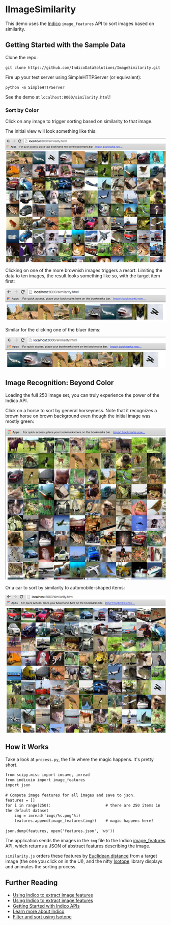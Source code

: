 IImageSimilarity
===============

This demo uses the [Indico](http://www.indico.io/) `image_features` API to sort images based on similarity.

## Getting Started with the Sample Data

Clone the repo:

`git clone https://github.com/IndicoDataSolutions/ImageSimilarity.git`

Fire up your test server using SimpleHTTPServer (or equivalent):

`python -m SimpleHTTPServer`

See the demo at `localhost:8000/similarity.html`!

### Sort by Color

Click on any image to trigger sorting based on similarity to that image.

The initial view will look something like this:

![Initial View!](example/initial_view_big.png)

Clicking on one of the more brownish images triggers a resort. Limiting the data to ten images, the result looks something like so, with the target item first:

![Brownish Things!](example/brownish_things.png)

Similar for the clicking one of the bluer items:

![Blueish Things!](example/blueish_things.png)

## Image Recognition: Beyond Color

Loading the full 250 image set, you can truly experience the power of the Indico API. 

Click on a horse to sort by general horseyness. Note that it recognizes a brown horse on brown background even though the initial image was mostly green:

![Horseyness](example/horseyness.png)

Or a car to sort by similarity to automobile-shaped items:

![carness](example/carness.png)

## How it Works

Take a look at `process.py`, the file where the magic happens. It's pretty short. 

```
from scipy.misc import imsave, imread
from indicoio import image_features
import json

# Compute image features for all images and save to json.
features = []
for i in range(250):						# there are 250 items in the default dataset
	img = imread('imgs/%s.png'%i)
	features.append(image_features(img))	# magic happens here!

json.dump(features, open('features.json', 'wb'))
```

The application sends the images in the `img` file to the Indico [image_features](http://indicoiopython.s3-website-us-west-2.amazonaws.com/indicoio.images.html?highlight=image_features#indicoio.images.features.image_features) API, which returns a JSON of abstract features describing the image. 

`similarity.js` orders these features by [Euclidean distance](http://en.wikipedia.org/wiki/Euclidean_distance) from a target image (the one you click on in the UI), and the nifty [Isotope](http://isotope.metafizzy.co/) library displays and animates the sorting process. 

## Further Reading

* [Using Indico to extract image features](http://indicoiopython.s3-website-us-west-2.amazonaws.com/indicoio.images.html?highlight=image_features#indicoio.images.features.image_features)
* [Using Indico to extract image features](http://indico.readme.io/v1.0/docs/image-features)
* [Getting Started with Indico APIs](http://www.slideshare.net/indicods/getting-started-with-indico-apis-python)
* [Learn more about Indico](http://www.indico.io/)
* [Filter and sort using Isotope](http://isotope.metafizzy.co/)
